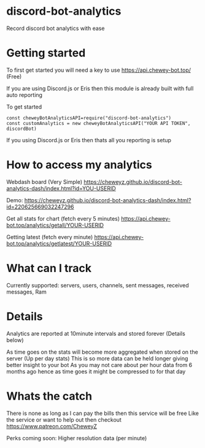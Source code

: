 # discord-bot-analytics
Record discord bot analytics with ease


# Getting started
To first get started you will need a key to use https://api.chewey-bot.top/ (Free)


If you are using Discord.js or Eris then this module is already built with full auto reporting

To get started 
```
const cheweyBotAnalyticsAPI=require("discord-bot-analytics")
const customAnalytics = new cheweyBotAnalyticsAPI("YOUR API TOKEN", discordBot)
```
If you using Discord.js or Eris then thats all you reporting is setup

# How to access my analytics
Webdash board (Very Simple)
https://cheweyz.github.io/discord-bot-analytics-dash/index.html?id=YOU-USERID

Demo: https://cheweyz.github.io/discord-bot-analytics-dash/index.html?id=220625669032247296

Get all stats for chart (fetch every 5 minutes)
https://api.chewey-bot.top/analytics/getall/YOUR-USERID

Getting latest (fetch every minute)
https://api.chewey-bot.top/analytics/getlatest/YOUR-USERID

# What can I track
Currently supported: servers, users, channels, sent messages, received messages, Ram

# Details
Analytics are reported at 10minute intervals and stored forever (Details below)

As time goes on the stats will become more aggregated when stored on the server (Up per day stats)
    This is so more data can be held longer giving better insight to your bot
    As you may not care about per hour data from 6 months ago hence as time goes it might be compressed to for that day

# Whats the catch
There is none as long as I can pay the bills then this service will be free 
Like the service or want to help out then checkout https://www.patreon.com/CheweyZ

Perks coming soon: Higher resolution data (per minute)
